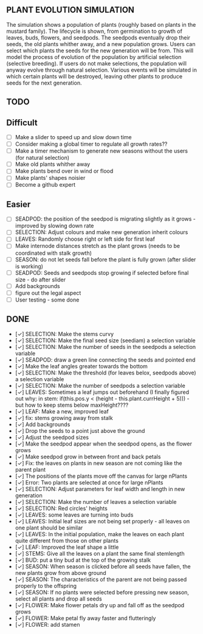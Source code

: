 ## PLANT EVOLUTION SIMULATION
The simulation shows a population of plants (roughly based on plants in the mustard family).
The lifecycle is shown, from germination to growth of leaves, buds, flowers, and seedpods.
The seedpods eventually drop their seeds, the old plants whither away, and a new population grows.
Users can select which plants the seeds for the new generation will be from.
This will model the process of evolution of the population by artificial selection (selective breeding).
If users do not make selections, the population will anyway evolve through natural selection.
Various events will be simulated in which certain plants will be destroyed, 
leaving other plants to produce seeds for the next generation.
## TODO
## Difficult
  - [ ] Make a slider to speed up and slow down time
  - [ ] Consider making a global timer to regulate all growth rates??
  - [ ] Make a timer mechanism to generate new seasons without the users (for natural selection)
  - [ ] Make old plants whither away
  - [ ] Make plants bend over in wind or flood
  - [ ] Make plants' shapes noisier
  - [ ] Become a github expert
## Easier
  - [ ] SEADPOD: the position of the seedpod is migrating slightly as it grows - improved by slowing down rate
  - [ ] SELECTION: Adjust colours and make new generation inherit colours 
  - [ ] LEAVES: Randomly choose right or left side for first leaf
  - [ ] Make internode distances stretch as the plant grows (needs to be coordinated with stalk growth) 
  - [ ] SEASON: do not let seeds fall before the plant is fully grown (after slider is working)
  - [ ] SEADPOD: Seeds and seedpods stop growing if selected before final size - do after slider
  - [ ] Add backgrounds
  - [ ] figure out the legal aspect
  - [ ] User testing - some done 

## DONE
  - [✓] SELECTION: Make the stems curvy
  - [✓] SELECTION: Make the final seed size (seediam) a selection variable
  - [✓] SELECTION: Make the number of seeds in the seedpods a selection variable
  - [✓] SEADPOD: draw a green line connecting the seeds and pointed end
  - [✓] Make the leaf angles greater towards the bottom
  - [✓] SELECTION: Make the threshold (for leaves belox, seedpods above) a selection variable
  - [✓] SELECTION: Make the number of seedpods a selection variable
  - [✓] LEAVES: Sometimes a leaf jumps out beforehand (I finally figured out why: in stem: if(this.pos.y < (height - this.plant.currHeight + 5))) - but how to keep stems below maxHeight????
  - [✓] LEAF: Make a new, improved leaf
  - [✓] fix: stems growing away from stalk
  - [✓] Add backgrounds
  - [✓] Drop the seeds to a point just above the ground
  - [✓] Adjust the seedpod sizes
  - [✓] Make the seedpod appear when the seedpod opens, as the flower grows
  - [✓] Make seedpod grow in between front and back petals
  - [✓] Fix: the leaves on plants in new season are not coming like the parent plant
  - [✓] The positions of the plants move off the canvas for large nPlants
  - [✓] Error: Two plants are selected at once for large nPlants
  - [✓] SELECTION: Adjust parameters for leaf width and length in new generation
  - [✓] SELECTION: Make the number of leaves a selection variable
  - [✓] SELECTION: Red circles' heights 
  - [✓] LEAVES: some leaves are turning into buds
  - [✓] LEAVES: Initial leaf sizes are not being set properly - all leaves on one plant should be similar
  - [✓] LEAVES: In the initial population, make the leaves on each plant quite different from those on other plants
  - [✓] LEAF: Improved the leaf shape a little
  - [✓] STEMS: Give all the leaves on a plant the same final stemlength
  - [✓] BUD: put a tiny bud at the top of the growing stalk
  - [✓] SEASON: When season is clicked before all seeds have fallen, the new plants grow from above ground
  - [✓] SEASON: The characteristics of the parent are not being passed properly to the offspring
  - [✓] SEASON: If no plants were selected before pressing new season, select all plants and drop all seeds
  - [✓] FLOWER: Make flower petals dry up and fall off as the seedpod grows
  - [✓] FLOWER: Make petal fly away faster and flutteringly
  - [✓] FLOWER: add stamen
